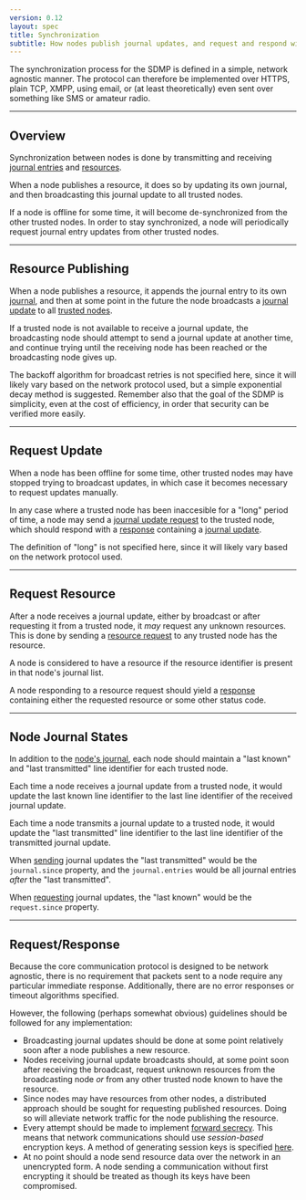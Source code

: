 ```yaml
---
version: 0.12
layout: spec
title: Synchronization
subtitle: How nodes publish journal updates, and request and respond with resources.
---
```



The synchronization process for the SDMP is defined in a simple,
network agnostic manner. The protocol can therefore be implemented
over HTTPS, plain TCP, XMPP, using email, or (at least theoretically)
even sent over something like SMS or amateur radio.

---

## Overview

Synchronization between nodes is done by transmitting and receiving
[journal entries](../../journal) and [resources](../../journal/resource).

When a node publishes a resource, it does so by updating its own
journal, and then broadcasting this journal update to all trusted nodes.

If a node is offline for some time, it will become de-synchronized from
the other trusted nodes. In order to stay synchronized, a node will
periodically request journal entry updates from other trusted nodes.

---

## Resource Publishing

When a node publishes a resource, it appends the journal entry to
its own [journal](../../journal), and then at some point in the future
the node broadcasts a [journal update](../../journal/broadcast) to
all [trusted nodes](../../schema/trust).

If a trusted node is not available to receive a journal update, the
broadcasting node should attempt to send a journal update at another
time, and continue trying until the receiving node has been reached
or the broadcasting node gives up.

The backoff algorithm for broadcast retries is not specified here, since
it will likely vary based on the network protocol used, but a simple
exponential decay method is suggested. Remember also that the goal
of the SDMP is simplicity, even at the cost of efficiency, in order
that security can be verified more easily.

---

## Request Update

When a node has been offline for some time, other trusted nodes may
have stopped trying to broadcast updates, in which case it becomes
necessary to request updates manually.

In any case where a trusted node has been inaccesible for a "long"
period of time, a node may send a [journal update request](../../journal/request_journal)
to the trusted node, which should respond with a [response](../../journal/response)
containing a [journal update](../../journal/broadcast).

The definition of "long" is not specified here, since it will likely
vary based on the network protocol used.

---

## Request Resource

After a node receives a journal update, either by broadcast or after
requesting it from a trusted node, it *may* request any unknown resources.
This is done by sending a [resource request](../../journal/request_resource)
to any trusted node has the resource.

A node is considered to have a resource if the resource identifier
is present in that node's journal list.

A node responding to a resource request should yield a
[response](../../journal/response) containing either the
requested resource or some other status code.

---

## Node Journal States

In addition to the [node's journal](../../journal), each node should maintain 
a "last known" and "last transmitted" line identifier for each trusted node.

Each time a node receives a journal update from a trusted node, it would
update the last known line identifier to the last line identifier of the
received journal update.

Each time a node transmits a journal update to a trusted node, it would
update the "last transmitted" line identifier to the last line identifier
of the transmitted journal update.

When [sending](../../journal/broadcast) journal updates the "last transmitted"
would be the `journal.since` property, and the `journal.entries` would
be all journal entries *after* the "last transmitted".

When [requesting](../../journal/request_journal) journal updates, the "last
known" would be the `request.since` property.

---

## Request/Response

Because the core communication protocol is designed to be network agnostic,
there is no requirement that packets sent to a node require any particular
immediate response. Additionally, there are no error responses or timeout
algorithms specified.

However, the following (perhaps somewhat obvious) guidelines should be
followed for any implementation:

* Broadcasting journal updates should be done at some point relatively soon
  after a node publishes a new resource.
* Nodes receiving journal update broadcasts should, at some point soon after
  receiving the broadcast, request unknown resources from the broadcasting
  node *or* from any other trusted node known to have the resource.
* Since nodes may have resources from other nodes, a distributed approach
  should be sought for requesting published resources. Doing so will
  alleviate network traffic for the node publishing the resource.
* Every attempt should be made to implement [forward secrecy][w_forward]. This
  means that network communications should use *session-based* encryption keys.
  A method of generating session keys is specified [here](../../network/shared_key).
* At no point should a node send resource data over the network in an unencrypted
  form. A node sending a communication without first encrypting it should be
  treated as though its keys have been compromised.


[w_forward]: https://en.wikipedia.org/wiki/Forward_secrecy
